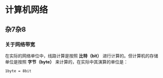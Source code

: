 # 计算机网络

## 杂7杂8

### 关于网络带宽

在实际的网络单位中，线路计算是按照 **比特（bit）** 进行计算的。但计算机的存储单位是按照 **字节（byte）** 来计算的，在实际中其演算的单位是：

```
1byte = 8bit
```

